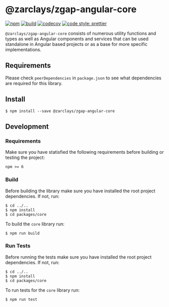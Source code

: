 # @zarclays/zgap-angular-core

[![npm](https://img.shields.io/npm/v/@airgap/angular-core.svg?colorB=brightgreen)](https://www.npmjs.com/package/@zarclays/zgap-angular-core)
[![build](https://img.shields.io/travis/airgap-it/angular-core.svg)](https://travis-ci.org/airgap-it/zgap-angular-core/)
[![codecov](https://img.shields.io/codecov/c/gh/airgap-it/angular-core.svg)](https://codecov.io/gh/zarclays/zgap-angular-core/)
[![code style: prettier](https://img.shields.io/badge/code_style-prettier-ff69b4.svg?style=flat-square)](https://github.com/prettier/prettier)

`@zarclays/zgap-angular-core` consists of numerous utility functions and types as well as Angular components and services that can be used standalone in Angular based projects or as a base for more specific implementations.

## Requirements

Please check `peerDependencies` in `package.json` to see what dependencies are required for this library.

## Install

```
$ npm install --save @zarclays/zgap-angular-core
```

## Development

### Requirements

Make sure you have statisfied the following requirements before building or testing the project:

```
npm >= 6
```

### Build

Before building the library make sure you have installed the root project dependencies. If not, run:

```
$ cd ../..
$ npm install
$ cd packages/core
```

To build the `core` library run:

```
$ npm run build
```

### Run Tests

Before running the tests make sure you have installed the root project dependencies. If not, run:

```
$ cd ../..
$ npm install
$ cd packages/core
```

To run tests for the `core` library run:

```
$ npm run test
```
